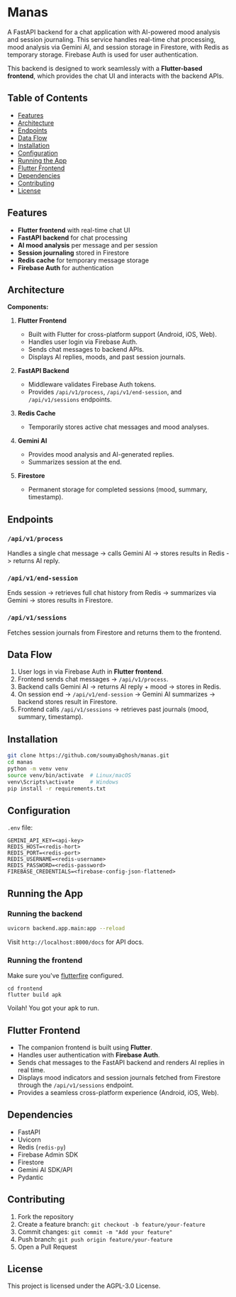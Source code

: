 # Manas

A FastAPI backend for a chat application with AI-powered mood analysis and session journaling. This service handles real-time chat processing, mood analysis via Gemini AI, and session storage in Firestore, with Redis as temporary storage. Firebase Auth is used for user authentication.

This backend is designed to work seamlessly with a **Flutter-based frontend**, which provides the chat UI and interacts with the backend APIs.



## Table of Contents

* [Features](#features)
* [Architecture](#architecture)
* [Endpoints](#endpoints)
* [Data Flow](#data-flow)
* [Installation](#installation)
* [Configuration](#configuration)
* [Running the App](#running-the-app)
* [Flutter Frontend](#flutter-frontend)
* [Dependencies](#dependencies)
* [Contributing](#contributing)
* [License](#license)



## Features

* **Flutter frontend** with real-time chat UI
* **FastAPI backend** for chat processing
* **AI mood analysis** per message and per session
* **Session journaling** stored in Firestore
* **Redis cache** for temporary message storage
* **Firebase Auth** for authentication



## Architecture

**Components:**

1. **Flutter Frontend**

   * Built with Flutter for cross-platform support (Android, iOS, Web).
   * Handles user login via Firebase Auth.
   * Sends chat messages to backend APIs.
   * Displays AI replies, moods, and past session journals.

2. **FastAPI Backend**

   * Middleware validates Firebase Auth tokens.
   * Provides `/api/v1/process`, `/api/v1/end-session`, and `/api/v1/sessions` endpoints.

3. **Redis Cache**

   * Temporarily stores active chat messages and mood analyses.

4. **Gemini AI**

   * Provides mood analysis and AI-generated replies.
   * Summarizes session at the end.

5. **Firestore**

   * Permanent storage for completed sessions (mood, summary, timestamp).



## Endpoints

### `/api/v1/process`

Handles a single chat message -> calls Gemini AI -> stores results in Redis -> returns AI reply.

### `/api/v1/end-session`

Ends session -> retrieves full chat history from Redis -> summarizes via Gemini -> stores results in Firestore.

### `/api/v1/sessions`

Fetches session journals from Firestore and returns them to the frontend.



## Data Flow

1. User logs in via Firebase Auth in **Flutter frontend**.
2. Frontend sends chat messages -> `/api/v1/process`.
3. Backend calls Gemini AI -> returns AI reply + mood -> stores in Redis.
4. On session end -> `/api/v1/end-session` -> Gemini AI summarizes -> backend stores result in Firestore.
5. Frontend calls `/api/v1/sessions` -> retrieves past journals (mood, summary, timestamp).



## Installation

```bash
git clone https://github.com/soumyaDghosh/manas.git
cd manas
python -m venv venv
source venv/bin/activate  # Linux/macOS
venv\Scripts\activate     # Windows
pip install -r requirements.txt
```



## Configuration

`.env` file:

```env
GEMINI_API_KEY=<api-key>
REDIS_HOST=<redis-hort>
REDIS_PORT=<redis-port>
REDIS_USERNAME=<redis-username>
REDIS_PASSWORD=<redis-password>
FIREBASE_CREDENTIALS=<firebase-config-json-flattened>
```



## Running the App

### Running the backend

```bash
uvicorn backend.app.main:app --reload
```

Visit `http://localhost:8000/docs` for API docs.

### Running the frontend

Make sure you've [flutterfire](https://firebase.google.com/docs/flutter/setup) configured.

```
cd frontend
flutter build apk
```

Voilah! You got your apk to run.



## Flutter Frontend

* The companion frontend is built using **Flutter**.
* Handles user authentication with **Firebase Auth**.
* Sends chat messages to the FastAPI backend and renders AI replies in real time.
* Displays mood indicators and session journals fetched from Firestore through the `/api/v1/sessions` endpoint.
* Provides a seamless cross-platform experience (Android, iOS, Web).



## Dependencies

* FastAPI
* Uvicorn
* Redis (`redis-py`)
* Firebase Admin SDK
* Firestore
* Gemini AI SDK/API
* Pydantic



## Contributing

1. Fork the repository
2. Create a feature branch: `git checkout -b feature/your-feature`
3. Commit changes: `git commit -m "Add your feature"`
4. Push branch: `git push origin feature/your-feature`
5. Open a Pull Request



## License

This project is licensed under the AGPL-3.0 License.
